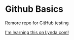 Github Basics
=============

Remore repo for GitHub testing

[I'm learning this on Lynda.com!](http://www.lynda.com)
